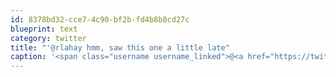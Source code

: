 ```yaml
---
id: 8378bd32-cce7-4c90-bf2b-fd4b8b8cd27c
blueprint: text
category: twitter
title: "'@rlahay hmm, saw this one a little late"
caption: '<span class="username username_linked">@<a href="https://twitter.com/rlahay" title="Ryan Lahay">rlahay</a></span> hmm, saw this one a little late'
---
```

